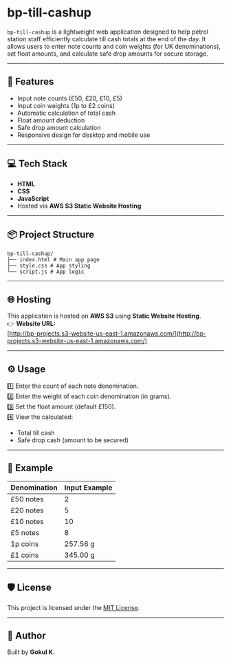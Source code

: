 # bp-till-cashup

`bp-till-cashup` is a lightweight web application designed to help petrol station staff efficiently calculate till cash totals at the end of the day. It allows users to enter note counts and coin weights (for UK denominations), set float amounts, and calculate safe drop amounts for secure storage.

---

## 🚀 Features

- Input note counts (£50, £20, £10, £5)
- Input coin weights (1p to £2 coins)
- Automatic calculation of total cash
- Float amount deduction
- Safe drop amount calculation
- Responsive design for desktop and mobile use

---

## 💻 Tech Stack

- **HTML**
- **CSS**
- **JavaScript**
- Hosted via **AWS S3 Static Website Hosting**

---

## 📦 Project Structure
```text
bp-till-cashup/
├── index.html # Main app page
├── style.css # App styling
└── script.js # App logic
```


---

## 🌐 Hosting

This application is hosted on **AWS S3** using **Static Website Hosting**.  
👉 **Website URL:**  
[http://bp-projects.s3-website-us-east-1.amazonaws.com/](http://bp-projects.s3-website-us-east-1.amazonaws.com/)

---

## ⚙️ Usage

1️⃣ Enter the count of each note denomination.  
2️⃣ Enter the weight of each coin denomination (in grams).  
3️⃣ Set the float amount (default £150).  
4️⃣ View the calculated:
- Total till cash
- Safe drop cash (amount to be secured)

---

## 📝 Example

| Denomination | Input Example |
|--------------|--------------|
| £50 notes    | 2            |
| £20 notes    | 5            |
| £10 notes    | 10           |
| £5 notes     | 8            |
| 1p coins     | 257.56 g     |
| £1 coins     | 345.00 g     |

---

## 🛡️ License

This project is licensed under the [MIT License](LICENSE).

---

## 🙌 Author

Built by **Gokul K.**  
